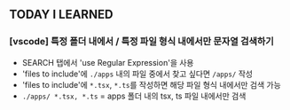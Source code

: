 ## TODAY I LEARNED

### [vscode] 특정 폴더 내에서 / 특정 파일 형식 내에서만 문자열 검색하기

- SEARCH 탭에서 'use Regular Expression'을 사용
- 'files to include'에 `./apps` 내의 파일 중에서 찾고 싶다면 `/apps/` 작성
- 'files to include'에 `*.tsx`, `*.ts`를 작성하면 해당 파일 형식 내에서만 검색 가능
- `./apps/ *.tsx, *.ts` = apps 폴더 내의 tsx, ts 파일 내에서만 검색
